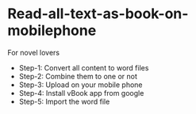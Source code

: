 # Read-all-text-as-book-on-mobilephone
For novel lovers

- Step-1: Convert all content to word files
- Step-2: Combine them to one or not
- Step-3: Upload on your mobile phone
- Step-4: Install vBook app from google
- Step-5: Import the word file

